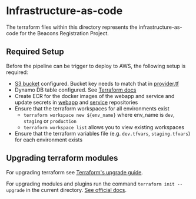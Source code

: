 # Infrastructure-as-code

The terraform files within this directory represents the infrastructure-as-code for the Beacons Registration Project.

## Required Setup

Before the pipeline can be trigger to deploy to AWS, the following setup is required:

- [S3 bucket](https://www.terraform.io/docs/language/settings/backends/s3.html) configured. Bucket key needs to match that in [provider.tf](./provider.tf)
- Dynamo DB table configured. See [Terraform docs](https://www.terraform.io/docs/language/settings/backends/s3.html#dynamodb-state-locking)
- Create ECR for the docker images of the webapp and service and update secrets in [webapp](https://github.com/mcagov/beacons-webapp/settings/secrets/actions) and [service](https://github.com/mcagov/beacons-service/settings/secrets/actions) repositories
- Ensure that the terraform workspaces for all environments exist
  - `terraform workspace new ${env_name}` where env_name is `dev`, `staging` or `production`
  - `terraform workspace list` allows you to view existing workspaces
- Ensure that the terraform variables file (e.g. `dev.tfvars`, `staging.tfvars`) for each environment exists

## Upgrading terraform modules

For upgrading terraform see [Terraform's upgrade guide](https://www.terraform.io/upgrade-guides/index.html).

For upgrading modules and plugins run the command `terraform init --upgrade` in the current directory. [See official docs](https://www.terraform.io/docs/cli/commands/init.html).
